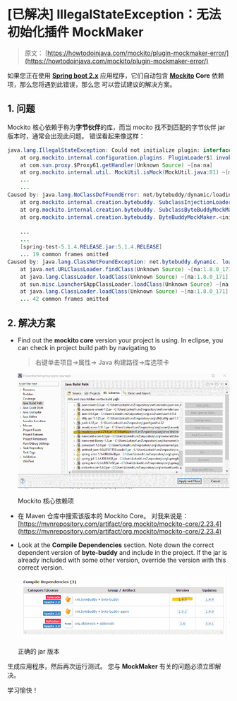 # [已解决] IllegalStateException：无法初始化插件 MockMaker

> 原文： [https://howtodoinjava.com/mockito/plugin-mockmaker-error/](https://howtodoinjava.com/mockito/plugin-mockmaker-error/)

如果您正在使用 **[Spring boot 2.x](https://howtodoinjava.com/spring-boot2/spring-boot-mockmvc-example/)** 应用程序，它们自动包含 **[Mockito](https://howtodoinjava.com/mockito/junit-mockito-example/) Core** 依赖项，那么您将遇到此错误，那么您 可以尝试建议的解决方案。

## 1\. 问题

Mockito 核心依赖于称为**字节伙伴**的库，而当 mocito 找不到匹配的字节伙伴 jar 版本时，通常会出现此问题。 错误看起来像这样：

```java
java.lang.IllegalStateException: Could not initialize plugin: interface org.mockito.plugins.MockMaker (alternate: null)
	at org.mockito.internal.configuration.plugins. PluginLoader$1.invoke(PluginLoader.java:74) ~[mockito-core-2.23.4.jar:na]
	at com.sun.proxy.$Proxy61.getHandler(Unknown Source) ~[na:na]
	at org.mockito.internal.util. MockUtil.isMock(MockUtil.java:81) ~[mockito-core-2.23.4.jar:na]
	...
	...
Caused by: java.lang.NoClassDefFoundError: net/bytebuddy/dynamic/loading/ ClassInjector$UsingReflection
	at org.mockito.internal.creation.bytebuddy. SubclassInjectionLoader.<init>(SubclassInjectionLoader.java:28) ~[mockito-core-2.23.4.jar:na]
	at org.mockito.internal.creation.bytebuddy. SubclassByteBuddyMockMaker.<init>(SubclassByteBuddyMockMaker.java:33) ~[mockito-core-2.23.4.jar:na]
	at org.mockito.internal.creation.bytebuddy. ByteBuddyMockMaker.<init>(ByteBuddyMockMaker.java:21) ~[mockito-core-2.23.4.jar:na]

	...
	...
	[spring-test-5.1.4.RELEASE.jar:5.1.4.RELEASE]
	... 19 common frames omitted
Caused by: java.lang.ClassNotFoundException: net.bytebuddy.dynamic. loading.ClassInjector$UsingReflection
	at java.net.URLClassLoader.findClass(Unknown Source) ~[na:1.8.0_171]
	at java.lang.ClassLoader.loadClass(Unknown Source) ~[na:1.8.0_171]
	at sun.misc.Launcher$AppClassLoader.loadClass(Unknown Source) ~[na:1.8.0_171]
	at java.lang.ClassLoader.loadClass(Unknown Source) ~[na:1.8.0_171]
	... 42 common frames omitted

```

## 2\. 解决方案

*   Find out the **mockito core** version your project is using. In eclipse, you can check in project build path by navigating to

    > 右键单击项目->属性-> Java 构建路径->库选项卡

    ![Mockito core dependency](img/067f94791d941c5c21ed28ebb74ec1ab.png)

    Mockito 核心依赖项



*   在 Maven 仓库中搜索该版本的 Mockito Core。 对我来说是： [https://mvnrepository.com/artifact/org.mockito/mockito-core/2.23.4](https://mvnrepository.com/artifact/org.mockito/mockito-core/2.23.4)
*   Look at the **Compile Dependencies** section. Note down the correct dependent version of **byte-buddy** and include in the project. If the jar is already included with some other version, override the version with this correct version.

    ![Correct jar version](img/50c49b7d50a42bfc051c1c4c9cec05d9.png)

    正确的 jar 版本



生成应用程序，然后再次运行测试。 您与 **MockMaker** 有关的问题必须立即解决。

学习愉快！